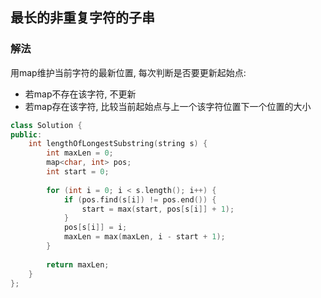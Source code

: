 ## 最长的非重复字符的子串
### 解法
用map维护当前字符的最新位置, 每次判断是否要更新起始点:
- 若map不存在该字符, 不更新
- 若map存在该字符, 比较当前起始点与上一个该字符位置下一个位置的大小
```c++
class Solution {
public:
    int lengthOfLongestSubstring(string s) {
        int maxLen = 0;
        map<char, int> pos;
        int start = 0;
        
        for (int i = 0; i < s.length(); i++) {
            if (pos.find(s[i]) != pos.end()) {
                start = max(start, pos[s[i]] + 1);
            }
            pos[s[i]] = i;
            maxLen = max(maxLen, i - start + 1);
        }
        
        return maxLen;
    }
};
```